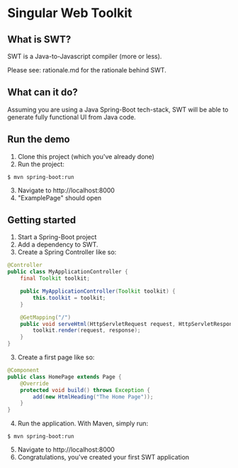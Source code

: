 # Singular Web Toolkit

## What is SWT?

SWT is a Java-to-Javascript compiler (more or less).

Please see: rationale.md for the rationale behind SWT.

## What can it do?

Assuming you are using a Java Spring-Boot tech-stack, SWT will be able to generate fully functional UI from Java code. 

## Run the demo

1. Clone this project (which you've already done)
2. Run the project:
```
$ mvn spring-boot:run
```
3. Navigate to http://localhost:8000
4. "ExamplePage" should open 

## Getting started

1. Start a Spring-Boot project
2. Add a dependency to SWT.
3. Create a Spring Controller like so:
```java
@Controller
public class MyApplicationController {
    final Toolkit toolkit;

    public MyApplicationController(Toolkit toolkit) {
        this.toolkit = toolkit;
    }

    @GetMapping("/")
    public void serveHtml(HttpServletRequest request, HttpServletResponse response) throws IOException {
        toolkit.render(request, response);
    }
}
```
3. Create a first page like so:
```java
@Component
public class HomePage extends Page {
    @Override
    protected void build() throws Exception {        
        add(new HtmlHeading("The Home Page"));
    }
}
```
4. Run the application. With Maven, simply run: 
```
$ mvn spring-boot:run
```
5. Navigate to http://localhost:8000
6. Congratulations, you've created your first SWT application